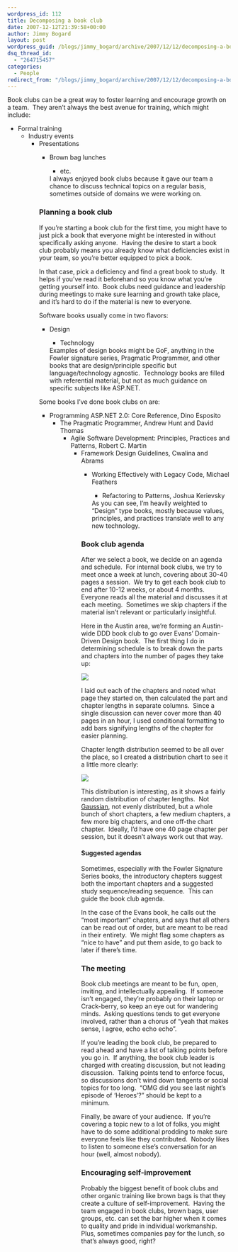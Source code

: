 ```yaml
---
wordpress_id: 112
title: Decomposing a book club
date: 2007-12-12T21:39:58+00:00
author: Jimmy Bogard
layout: post
wordpress_guid: /blogs/jimmy_bogard/archive/2007/12/12/decomposing-a-book-club.aspx
dsq_thread_id:
  - "264715457"
categories:
  - People
redirect_from: "/blogs/jimmy_bogard/archive/2007/12/12/decomposing-a-book-club.aspx/"
---
```

Book clubs can be a great way to foster learning and encourage growth on a team.&nbsp; They aren&#8217;t always the best avenue for training, which might include:

  * Formal training 
      * Industry events 
          * Presentations 
              * Brown bag lunches 
                  * etc.</ul> 
                I always enjoyed book clubs because it gave our team a chance to discuss technical topics on a regular basis, sometimes outside of domains we were working on.
                
                ### Planning a book club
                
                If you&#8217;re starting a book club for the first time, you might have to just pick a book that everyone might be interested in without specifically asking anyone.&nbsp; Having the desire to start a book club probably means you already know what deficiencies exist in your team, so you&#8217;re better equipped to pick a book.
                
                In that case, pick a deficiency and find a great book to study.&nbsp; It helps if you&#8217;ve read it beforehand so you know what you&#8217;re getting yourself into.&nbsp; Book clubs need guidance and leadership during meetings to make sure learning and growth take place, and it&#8217;s hard to do if the material is new to everyone.&nbsp; 
                
                Software&nbsp;books usually come in two flavors:
                
                  * Design 
                      * Technology</ul> 
                    Examples of design books might be GoF, anything in the Fowler signature series, Pragmatic Programmer, and other books that are design/principle specific but language/technology agnostic.&nbsp; Technology books are filled with referential material, but not as much guidance on specific subjects like ASP.NET.
                    
                    Some books I&#8217;ve done book clubs on are:
                    
                      * Programming ASP.NET 2.0: Core Reference, Dino Esposito 
                          * The Pragmatic Programmer, Andrew Hunt and David Thomas 
                              * Agile Software Development: Principles, Practices and Patterns, Robert C. Martin 
                                  * Framework Design Guidelines, Cwalina and Abrams 
                                      * Working Effectively with Legacy Code, Michael Feathers 
                                          * Refactoring to Patterns, Joshua Kerievsky</ul> 
                                        As you can see, I&#8217;m heavily weighted to &#8220;Design&#8221; type books, mostly because values, principles, and practices translate well to any new technology.
                                        
                                        ### Book club agenda
                                        
                                        After we select a book, we decide on an agenda and schedule.&nbsp; For internal book clubs, we try to meet once a week at lunch, covering about 30-40 pages a session.&nbsp; We try to get each book club to end after 10-12 weeks, or about 4 months.&nbsp; Everyone reads all the material and discusses it at each meeting.&nbsp; Sometimes we skip chapters if the material isn&#8217;t relevant or particularly insightful.
                                        
                                        Here in the Austin area, we&#8217;re forming an Austin-wide DDD book club to go over Evans&#8217; Domain-Driven Design book.&nbsp; The first thing I do in determining schedule is to break down the parts and chapters into the number of pages they take up:
                                        
                                         ![](http://grabbagoftimg.s3.amazonaws.com/book_club_breakdown.PNG)
                                        
                                        I laid out each of the chapters and noted what page they started on, then calculated the part and chapter lengths in separate columns.&nbsp; Since a single discussion can never cover more than 40 pages in an hour, I used&nbsp;conditional formatting to add bars signifying lengths of the chapter for easier planning.
                                        
                                        Chapter length distribution seemed to be all over the place, so I created a distribution chart to see it a little more clearly:
                                        
                                         ![](http://grabbagoftimg.s3.amazonaws.com/chapter_distribution.PNG)
                                        
                                        This distribution is interesting, as it shows a fairly random distribution of chapter lengths.&nbsp; Not [Gaussian](http://en.wikipedia.org/wiki/Normal_distribution), not evenly distributed, but a whole bunch of short chapters, a few medium chapters, a few more big chapters, and one off-the chart chapter.&nbsp; Ideally, I&#8217;d have one 40 page chapter per session, but it doesn&#8217;t always work out that way.
                                        
                                        #### Suggested agendas
                                        
                                        Sometimes, especially with the Fowler Signature Series books, the introductory chapters suggest both the important chapters and a suggested study sequence/reading sequence.&nbsp; This can guide the book club agenda.
                                        
                                        In the case of the Evans book, he calls out the &#8220;most important&#8221; chapters, and says that all others can be read out of order, but are meant to be read in their entirety.&nbsp; We might flag some chapters as &#8220;nice to have&#8221; and put them aside, to go back to later if there&#8217;s time.
                                        
                                        ### The meeting
                                        
                                        Book club meetings are meant to be fun, open, inviting, and intellectually appealing.&nbsp; If someone isn&#8217;t engaged, they&#8217;re probably on their laptop or Crack-berry, so keep an eye out for wandering minds.&nbsp; Asking questions tends to get everyone involved, rather than a chorus of &#8220;yeah that makes sense, I agree, echo echo echo&#8221;.
                                        
                                        If you&#8217;re leading the book club, be prepared to read ahead and have a list of talking points before you go in.&nbsp; If anything, the book club leader is charged with creating discussion, but not leading discussion.&nbsp; Talking points tend to enforce focus, so discussions don&#8217;t wind down tangents or social topics for too long.&nbsp; &#8220;OMG did you see last night&#8217;s episode of &#8216;Heroes&#8217;?&#8221; should be kept to a minimum.
                                        
                                        Finally, be aware of your audience.&nbsp; If you&#8217;re covering a topic new to a lot of folks, you might have to do some additional prodding to make sure everyone feels like they contributed.&nbsp; Nobody likes to listen to someone else&#8217;s conversation for an hour (well, almost nobody).
                                        
                                        ### Encouraging self-improvement
                                        
                                        Probably the biggest benefit of book clubs and other organic training like brown bags is that they create a culture of self-improvement.&nbsp; Having the team engaged in book clubs, brown bags, user groups, etc. can set the bar higher when it comes to quality and pride in individual workmanship.&nbsp; Plus, sometimes companies pay for the lunch, so that&#8217;s always good, right?